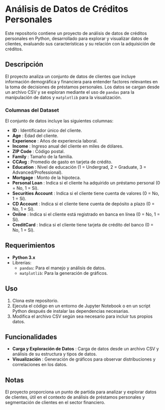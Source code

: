 # Análisis de Datos de Créditos Personales

Este repositorio contiene un proyecto de análisis de datos de créditos personales en Python, desarrollado para explorar y visualizar datos de clientes, evaluando sus características y su relación con la adquisición de créditos.

## Descripción

El proyecto analiza un conjunto de datos de clientes que incluye información demográfica y financiera para entender factores relevantes en la toma de decisiones de préstamos personales. Los datos se cargan desde un archivo CSV y se exploran mediante el uso de `pandas` para la manipulación de datos y `matplotlib` para la visualización.

### Columnas del Dataset

El conjunto de datos incluye las siguientes columnas:

* **ID** : Identificador único del cliente.
* **Age** : Edad del cliente.
* **Experience** : Años de experiencia laboral.
* **Income** : Ingreso anual del cliente en miles de dólares.
* **ZIP Code** : Código postal.
* **Family** : Tamaño de la familia.
* **CCAvg** : Promedio de gasto en tarjeta de crédito.
* **Education** : Nivel de educación (1 = Undergrad, 2 = Graduate, 3 = Advanced/Professional).
* **Mortgage** : Monto de la hipoteca.
* **Personal Loan** : Indica si el cliente ha adquirido un préstamo personal (0 = No, 1 = Sí).
* **Securities Account** : Indica si el cliente tiene cuenta de valores (0 = No, 1 = Sí).
* **CD Account** : Indica si el cliente tiene cuenta de depósito a plazo (0 = No, 1 = Sí).
* **Online** : Indica si el cliente está registrado en banca en línea (0 = No, 1 = Sí).
* **CreditCard** : Indica si el cliente tiene tarjeta de crédito del banco (0 = No, 1 = Sí).

## Requerimientos

* **Python 3.x**
* Librerías:
  * `pandas`: Para el manejo y análisis de datos.
  * `matplotlib`: Para la generación de gráficos.

## Uso

1. Clona este repositorio.
2. Ejecuta el código en un entorno de Jupyter Notebook o en un script Python después de instalar las dependencias necesarias.
3. Modifica el archivo CSV según sea necesario para incluir tus propios datos.

## Funcionalidades

* **Carga y Exploración de Datos** : Carga de datos desde un archivo CSV y análisis de su estructura y tipos de datos.
* **Visualización** : Generación de gráficos para observar distribuciones y correlaciones en los datos.

## Notas

El proyecto proporciona un punto de partida para analizar y explorar datos de clientes, útil en el contexto de análisis de préstamos personales y segmentación de clientes en el sector financiero.
